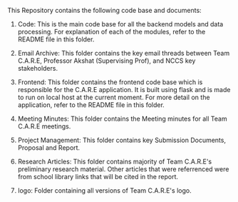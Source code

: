 This Repository contains the following code base and documents: 

1. Code: This is the main code base for all the backend models and data processing. For explanation of each of the modules, refer to the README file in this folder.

2. Email Archive: This folder contains the key email threads between Team C.A.R.E, Professor Akshat (Supervising Prof), and NCCS key stakeholders. 

3. Frontend: This folder contains the frontend code base which is responsible for the C.A.R.E application. It is built using flask and is made to run on local host at the current moment. For more detail on the application, refer to the README file in this folder. 

4. Meeting Minutes: This folder contains the Meeting minutes for all Team C.A.R.E meetings. 

5. Project Management: This folder contains key Submission Documents, Proposal and Report. 

6. Research Articles: This folder contains majority of Team C.A.R.E's preliminary research material. Other articles that were referrenced were from school library links that will be cited in the report. 

7. logo: Folder containing all versions of Team C.A.R.E's logo.


